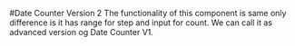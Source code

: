 #Date Counter Version 2
The functionality of this component is same only difference is it has range for step and input for count.
We can call it as advanced version og Date Counter V1.
